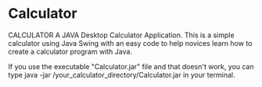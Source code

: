 # Calculator
CALCULATOR
A JAVA Desktop Calculator Application. 
This is a simple calculator using Java Swing with an easy code to help novices learn how to create a calculator program with Java.

If you use the executable "Calculator.jar" file and that doesn't work, you can type java -jar /your_calculator_directory/Calculator.jar in your terminal.
